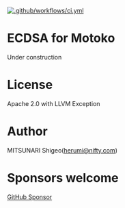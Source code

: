 [![.github/workflows/ci.yml](https://github.com/herumi/ecdsa-motoko/actions/workflows/ci.yml/badge.svg)](https://github.com/herumi/ecdsa-motoko/actions/workflows/ci.yml)

# ECDSA for Motoko

Under construction

# License

Apache 2.0 with LLVM Exception

# Author

MITSUNARI Shigeo(herumi@nifty.com)

# Sponsors welcome
[GitHub Sponsor](https://github.com/sponsors/herumi)
